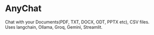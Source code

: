 # AnyChat
Chat with your Documents(PDF, TXT, DOCX, ODT, PPTX etc), CSV files. Uses langchain, Ollama, Groq, Gemini, Streamlit.
